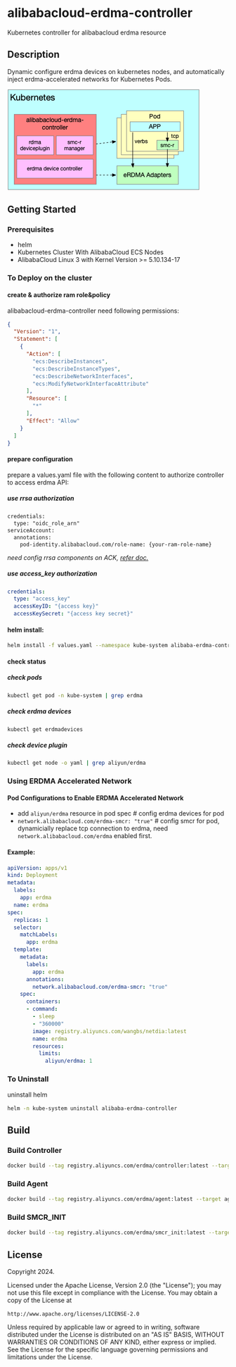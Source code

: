 # alibabacloud-erdma-controller

Kubernetes controller for alibabacloud erdma resource 

## Description
Dynamic configure erdma devices on kubernetes nodes, and automatically inject erdma-accelerated networks for Kubernetes Pods.

![alibabacloud-erdma-controller](docs/images/erdma-controller.png)

## Getting Started

### Prerequisites
- helm
- Kubernetes Cluster With AlibabaCloud ECS Nodes
- AlibabaCloud Linux 3 with Kernel Version >= 5.10.134-17

### To Deploy on the cluster
#### create & authorize ram role&policy
alibabacloud-erdma-controller need following permissions:
```json
{
  "Version": "1",
  "Statement": [
    {
      "Action": [
        "ecs:DescribeInstances",
        "ecs:DescribeInstanceTypes",
        "ecs:DescribeNetworkInterfaces",
        "ecs:ModifyNetworkInterfaceAttribute"
      ],
      "Resource": [
        "*"
      ],
      "Effect": "Allow"
    }
  ]
}
```
#### prepare configuration
prepare a values.yaml file with the following content to authorize controller to access erdma API:
##### use rrsa authorization
```
credentials:
  type: "oidc_role_arn"
serviceAccount:
  annotations:
    pod-identity.alibabacloud.com/role-name: {your-ram-role-name}
```
*need config rrsa components on ACK, [refer doc.](https://help.aliyun.com/zh/ack/ack-managed-and-ack-dedicated/user-guide/use-rrsa-to-authorize-pods-to-access-different-cloud-services)*

##### use access_key authorization
```yaml
credentials:
  type: "access_key"
  accessKeyID: "{access key}"
  accessKeySecret: "{access key secret}"
```
#### helm install:
```sh
helm install -f values.yaml --namespace kube-system alibaba-erdma-controller deploy/helm/
```

#### check status
##### check pods
```sh
kubectl get pod -n kube-system | grep erdma
```
##### check erdma devices
```sh
kubectl get erdmadevices
```
##### check device plugin
```sh
kubectl get node -o yaml | grep aliyun/erdma
```

### Using ERDMA Accelerated Network
#### Pod Configurations to Enable ERDMA Accelerated Network
* add `aliyun/erdma` resource in pod spec # config erdma devices for pod 
* `network.alibabacloud.com/erdma-smcr: "true"` # config smcr for pod, dynamicially replace tcp connection to erdma, need `network.alibabacloud.com/erdma` enabled first.

#### Example:
```yaml
apiVersion: apps/v1
kind: Deployment
metadata:
  labels:
    app: erdma
  name: erdma
spec:
  replicas: 1
  selector:
    matchLabels:
      app: erdma
  template:
    metadata:
      labels:
        app: erdma
      annotations:
        network.alibabacloud.com/erdma-smcr: "true"
    spec:
      containers:
      - command:
        - sleep
        - "360000"
        image: registry.aliyuncs.com/wangbs/netdia:latest
        name: erdma
        resources:
          limits:
            aliyun/erdma: 1
```

### To Uninstall
uninstall helm
```sh
helm -n kube-system uninstall alibaba-erdma-controller 
```

## Build
### Build Controller
```sh
docker build --tag registry.aliyuncs.com/erdma/controller:latest --target controller .
```
### Build Agent
```sh
docker build --tag registry.aliyuncs.com/erdma/agent:latest --target agent .
```
### Build SMCR_INIT
```sh
docker build --tag registry.aliyuncs.com/erdma/smcr_init:latest --target smcr_init .
```

## License

Copyright 2024.

Licensed under the Apache License, Version 2.0 (the "License");
you may not use this file except in compliance with the License.
You may obtain a copy of the License at

    http://www.apache.org/licenses/LICENSE-2.0

Unless required by applicable law or agreed to in writing, software
distributed under the License is distributed on an "AS IS" BASIS,
WITHOUT WARRANTIES OR CONDITIONS OF ANY KIND, either express or implied.
See the License for the specific language governing permissions and
limitations under the License.

